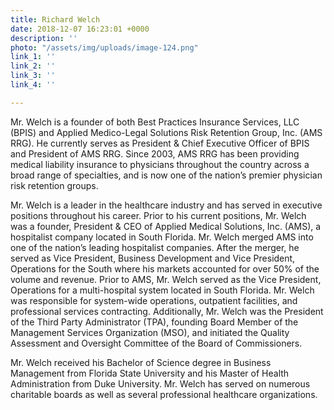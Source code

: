 ```yaml
---
title: Richard Welch
date: 2018-12-07 16:23:01 +0000
description: ''
photo: "/assets/img/uploads/image-124.png"
link_1: ''
link_2: ''
link_3: ''
link_4: ''

---
```

Mr. Welch is a founder of both Best Practices Insurance Services, LLC (BPIS) and Applied Medico-Legal Solutions Risk Retention Group, Inc. (AMS RRG). He currently serves as President & Chief Executive Officer of BPIS and President of AMS RRG. Since 2003, AMS RRG has been providing medical liability insurance to physicians throughout the country across a broad range of specialties, and is now one of the nation’s premier physician risk retention groups.

Mr. Welch is a leader in the healthcare industry and has served in executive positions throughout his career. Prior to his current positions, Mr. Welch was a founder, President & CEO of Applied Medical Solutions, Inc. (AMS), a hospitalist company located in South Florida. Mr. Welch merged AMS into one of the nation’s leading hospitalist companies. After the merger, he served as Vice President, Business Development and Vice President, Operations for the South where his markets accounted for over 50% of the volume and revenue. Prior to AMS, Mr. Welch served as the Vice President, Operations for a multi-hospital system located in South Florida. Mr. Welch was responsible for system-wide operations, outpatient facilities, and professional services contracting. Additionally, Mr. Welch was the President of the Third Party Administrator (TPA), founding Board Member of the Management Services Organization (MSO), and initiated the Quality Assessment and Oversight Committee of the Board of Commissioners.

Mr. Welch received his Bachelor of Science degree in Business Management from Florida State University and his Master of Health Administration from Duke University. Mr. Welch has served on numerous charitable boards as well as several professional healthcare organizations.